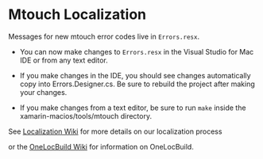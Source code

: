 # Mtouch Localization

Messages for new mtouch error codes live in `Errors.resx`.

* You can now make changes to `Errors.resx` in the Visual Studio for Mac IDE or from any text editor.

* If you make changes in the IDE, you should see changes automatically copy into Errors.Designer.cs. Be sure to rebuild the project after making your changes.

* If you make changes from a text editor, be sure to run `make` inside the xamarin-macios/tools/mtouch directory.

See [Localization Wiki][Localization-wiki] for more details on our localization process

or the [OneLocBuild Wiki][OneLocBuild-wiki] for information on OneLocBuild.

[Localization-wiki]: https://github.com/xamarin/maccore/wiki/Localization
[OneLocBuild-wiki]: https://ceapex.visualstudio.com/CEINTL/_wiki/wikis/CEINTL.wiki/107/Localization-with-OneLocBuild-Task
